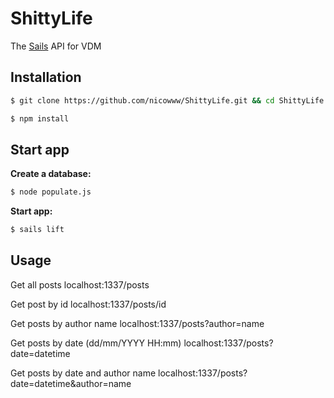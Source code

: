 # ShittyLife

The [Sails](http://sailsjs.org) API for VDM

## Installation

``` bash
$ git clone https://github.com/nicowww/ShittyLife.git && cd ShittyLife

$ npm install
```

## Start app

**Create a database:**

``` bash
$ node populate.js
```

**Start app:**
``` bash
$ sails lift
```

## Usage
Get all posts
localhost:1337/posts

Get post by id
localhost:1337/posts/id

Get posts by author name
localhost:1337/posts?author=name

Get posts by date (dd/mm/YYYY HH:mm)
localhost:1337/posts?date=datetime

Get posts by date and author name
localhost:1337/posts?date=datetime&author=name
